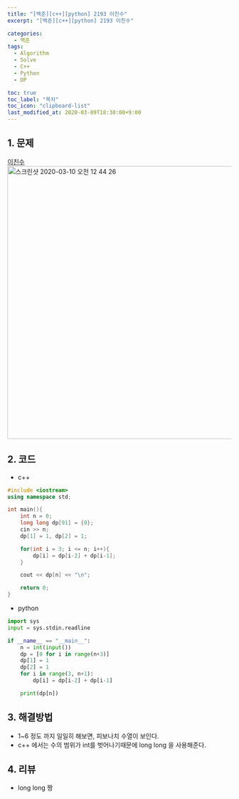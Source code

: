 ```yaml
---
title: "[백준][c++][python] 2193 이친수"
excerpt: "[백준][c++][python] 2193 이친수"

categories:
  - 백준
tags:
  - Algorithm
  - Solve
  - C++
  - Python
  - DP

toc: true
toc_label: "목차"
toc_icon: "clipboard-list"
last_modified_at: 2020-03-09T18:30:00+9:00
---
```


## 1. 문제
[이친수](https://www.acmicpc.net/problem/2193)  
<img width="613" alt="스크린샷 2020-03-10 오전 12 44 26" src="https://user-images.githubusercontent.com/20227720/76231252-50351b80-6268-11ea-9b1f-42e60d5b556f.png">

## 2. 코드

- c++

```c++
#include <iostream>
using namespace std;

int main(){
    int n = 0;
    long long dp[91] = {0};
    cin >> n;
    dp[1] = 1, dp[2] = 1;

    for(int i = 3; i <= n; i++){
        dp[i] = dp[i-2] + dp[i-1];
    }

    cout << dp[n] << "\n";

    return 0;
}
```

- python

```python
import sys
input = sys.stdin.readline

if __name__ == "__main__":
    n = int(input())
    dp = [0 for i in range(n+3)]
    dp[1] = 1
    dp[2] = 1
    for i in range(3, n+1):
        dp[i] = dp[i-2] + dp[i-1]

    print(dp[n])
```

## 3. 해결방법

- 1~6 정도 까지 일일히 해보면, 피보나치 수열이 보인다.
- c++ 에서는 수의 범위가 int를 벗어나기때문에 long long 을 사용해준다.

## 4. 리뷰

- long long 짱
